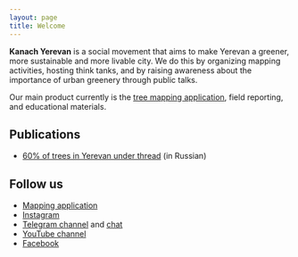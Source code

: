 ```yaml
---
layout: page
title: Welcome
---
```

**Kanach Yerevan** is a social movement that aims to make Yerevan a greener, more sustainable and more livable city.
We do this by organizing mapping activities, hosting think tanks, and by raising awareness about the importance of urban greenery through public talks.

Our main product currently is the [tree mapping application](/mapping.html), field reporting, and educational materials.


## Publications

- [60% of trees in Yerevan under thread](/pubs/60-percent/) (in Russian)


## Follow us

- [Mapping application](https://yerevan.treemaps.app/)
- [Instagram](https://instagram.com/kanach.yerevan)
- [Telegram channel](https://t.me/kanachyerevan) and [chat](https://t.me/make_yerevan_green_again)
- [YouTube channel](https://youtube.com/@YerevanObserver)
- [Facebook](https://www.facebook.com/profile.php?id=61561740262318)
